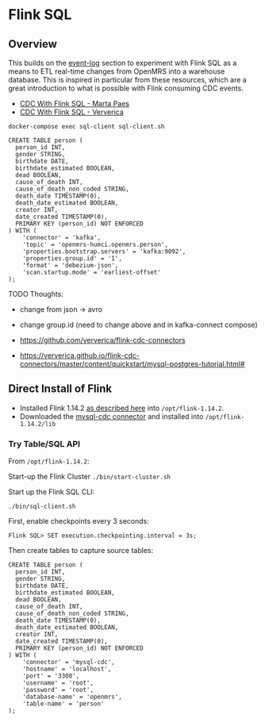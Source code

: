 # Flink SQL

## Overview

This builds on the [event-log](../event-log) section to experiment with Flink SQL as a means to ETL real-time changes
from OpenMRS into a warehouse database. This is inspired in particular from these resources, which are a great
introduction to what is possible with Flink consuming CDC events.

* [CDC With Flink SQL - Marta Paes](https://noti.st/morsapaes/QnBSAI/change-data-capture-with-flink-sql-and-debezium)
* [CDC With Flink SQL - Ververica](https://github.com/ververica/flink-sql-CDC)


```shell
docker-compose exec sql-client sql-client.sh
```

```
CREATE TABLE person (
  person_id INT,
  gender STRING,
  birthdate DATE,
  birthdate_estimated BOOLEAN,
  dead BOOLEAN,
  cause_of_death INT,
  cause_of_death_non_coded STRING,
  death_date TIMESTAMP(0),
  death_date_estimated BOOLEAN,
  creator INT,
  date_created TIMESTAMP(0),
  PRIMARY KEY (person_id) NOT ENFORCED
) WITH (
    'connector' = 'kafka',
    'topic' = 'openmrs-humci.openmrs.person',
    'properties.bootstrap.servers' = 'kafka:9092',
    'properties.group.id' = '1',
    'format' = 'debezium-json',
    'scan.startup.mode' = 'earliest-offset'
);
```

TODO Thoughts:
* change from json -> avro
* change group.id (need to change above and in kafka-connect compose)


* https://github.com/ververica/flink-cdc-connectors
* https://ververica.github.io/flink-cdc-connectors/master/content/quickstart/mysql-postgres-tutorial.html#

## Direct Install of Flink

* Installed Flink 1.14.2 [as described here](https://nightlies.apache.org/flink/flink-docs-release-1.14/docs/try-flink/local_installation/) into `/opt/flink-1.14.2`.
* Downloaded the [mysql-cdc connector](https://repo1.maven.org/maven2/com/ververica/flink-sql-connector-mysql-cdc/2.1.1/flink-sql-connector-mysql-cdc-2.1.1.jar) and installed into `/opt/flink-1.14.2/lib`

### Try Table/SQL API

From `/opt/flink-1.14.2`:

Start-up the Flink Cluster
`./bin/start-cluster.sh`

Start up the Flink SQL CLI:

`./bin/sql-client.sh`

First, enable checkpoints every 3 seconds:
 
```Flink SQL> SET execution.checkpointing.interval = 3s;```

Then create tables to capture source tables:

```
CREATE TABLE person (
  person_id INT,
  gender STRING,
  birthdate DATE,
  birthdate_estimated BOOLEAN,
  dead BOOLEAN,
  cause_of_death INT,
  cause_of_death_non_coded STRING,
  death_date TIMESTAMP(0),
  death_date_estimated BOOLEAN,
  creator INT,
  date_created TIMESTAMP(0),
  PRIMARY KEY (person_id) NOT ENFORCED
) WITH (
    'connector' = 'mysql-cdc',
    'hostname' = 'localhost',
    'port' = '3308',
    'username' = 'root',
    'password' = 'root',
    'database-name' = 'openmrs',
    'table-name' = 'person'
);
```